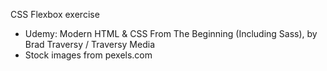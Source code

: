 CSS Flexbox exercise

- Udemy: Modern HTML & CSS From The Beginning (Including Sass), by Brad Traversy / Traversy Media
- Stock images from pexels.com
